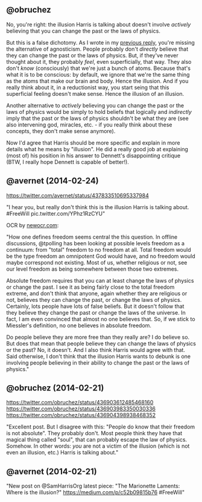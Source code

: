 ## @obruchez

No, you're right: the illusion Harris is talking about doesn't involve *actively* believing that you can change the past or the laws of physics.

But this is a false dichotomy. As I wrote in my [previous reply](Reply%20to%20%40avernet%20(2014-01-20).md), you're missing the alternative of agnosticism. People probably don't *directly* believe that they can change the past or the laws of physics. But, if they've never thought about it, they probably *feel*, even superficially, that way. They also don't *know* (consciously) that we're just a bunch of atoms. Because that's what it is to be conscious: by default, we ignore that we're the same thing as the atoms that make our brain and body. Hence the illusion. And if you really think about it, in a reductionist way, you start seing that this superficial feeling doesn't make sense. Hence the illusion of an illusion.

Another alternative to *actively* believing you can change the past or the laws of physics would be simply to hold beliefs that logically and *indirectly* imply that the past or the laws of physics shouldn't be what they are (see also intervening god, miracles, etc. - if you really think about these concepts, they don't make sense anymore).

Now I'd agree that Harris should be more specific and explain in more details what he means by "illusion". He did a really good job at explaining (most of) his position in his answer to Dennett's disappointing critique (BTW, I really hope Dennett is capable of better!).

## @avernet (2014-02-24)

https://twitter.com/avernet/status/437833510695337984

"I hear you, but really don't think this is the illusion Harris is talking about. #FreeWill pic.twitter.com/YPhz1RzCYU"

OCR by [newocr.com](http://www.newocr.com/):

"How one defines freedom seems central the this question. In offline discussions, @tpolling has been looking at possible levels freedom as a continuum: from "total" freedom to no freedom at all. Total freedom would be the type freedom an omnipotent God would have, and no freedom would maybe correspond not existing. Most of us, whether religious or not, see our level freedom as being somewhere between those two extremes.

Absolute freedom requires that you can at least change the laws of physics or change the past. I see it as being fairly close to the total freedom extreme, and don't think that anyone, again whether they are religious or not, believes they can change the past, or change the laws of physics. Certainly, lots people have lots of false beliefs. But it doesn't follow that they believe they change the past or change the laws of the universe. In fact, I am even convinced that almost no one believes that. So, if we stick to Miessler's definition, no one believes in absolute freedom.

Do people believe they are more free than they really are? I do believe so. But does that mean that people believe they can change the laws of physics or the past? No, it doesn't. And I also think Harris would agree with that. Said otherwise, I don't think that the illusion Harris wants to debunk is one involving people believing in their ability to change the past or the laws of physics."

## @obruchez (2014-02-21)

https://twitter.com/obruchez/status/436903612485468160<br>
https://twitter.com/obruchez/status/436903983350030336<br>
https://twitter.com/obruchez/status/436904398938468352<br>

"Excellent post. But I disagree with this: "People do know that their freedom is not absolute". They probably don't. Most people think they have that magical thing called "soul", that can probably escape the law of physics. Somehow. In other words: *you* are not a victim of the illusion (which is not even an illusion, etc.) Harris is talking about."

## @avernet (2014-02-21)

"New post on @SamHarrisOrg latest piece: "The Marionette Laments: Where is the illusion?" https://medium.com/p/c52b09815b76 #FreeWill"
